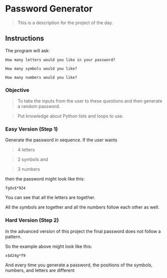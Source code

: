 
# Password Generator
> This is a description for the project of the day.
## Instructions
The program will ask:
```
How many letters would you like in your password?
```
```
How many symbols would you like?
```
```
How many numbers would you like?
```

### Objective
> To take the inputs from the user to these questions and then generate a random password.

> Put knowledge about Python lists and loops to use.


### Easy Version (Step 1)
Generate the password in sequence. If the user wants

> 4 letters

> 2 symbols and

> 3 numbers

then the password might look like this:
```
fgdx$*924
```
You can see that all the letters are together.

All the symbols are together and all the numbers follow each other as well.

### Hard Version (Step 2)
In the advanced version of this project the final password does not follow a pattern.

So the example above might look like this:
```
x$d24g*f9
```

And every time you generate a password, the positions of the symbols, numbers, and letters are different
